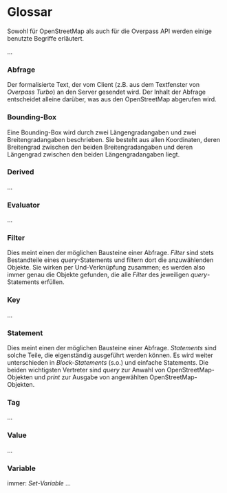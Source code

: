 Glossar
=======

Sowohl für OpenStreetMap als auch für die Overpass API werden einige benutzte Begriffe erläutert.

...

### Abfrage

Der formalisierte Text,
der vom Client (z.B. aus dem Textfenster von _Overpass Turbo_) an den Server gesendet wird.
Der Inhalt der Abfrage entscheidet alleine darüber,
was aus den OpenStreetMap abgerufen wird.

### Bounding-Box

Eine Bounding-Box wird durch zwei Längengradangaben und zwei Breitengradangaben beschrieben.
Sie besteht aus allen Koordinaten,
deren Breitengrad zwischen den beiden Breitengradangaben
und deren Längengrad zwischen den beiden Längengradangaben liegt.

### Derived

...

### Evaluator

...

### Filter

Dies meint einen der möglichen Bausteine einer Abfrage.
_Filter_ sind stets Bestandteile eines _query_-Statements und filtern dort die anzuwählenden Objekte.
Sie wirken per Und-Verknüpfung zusammen;
es werden also immer genau die Objekte gefunden, die alle _Filter_ des jeweiligen _query_-Statements erfüllen.

### Key

...

### Statement

Dies meint einen der möglichen Bausteine einer Abfrage.
_Statements_ sind solche Teile, die eigenständig ausgeführt werden können.
Es wird weiter unterschieden in _Block-Statements_ (s.o.) und einfache Statements.
Die beiden wichtigsten Vertreter sind _query_ zur Anwahl von OpenStreetMap-Objekten
und _print_ zur Ausgabe von angewählten OpenStreetMap-Objekten.

### Tag

...

### Value

...

### Variable

immer: _Set-Variable_
...
